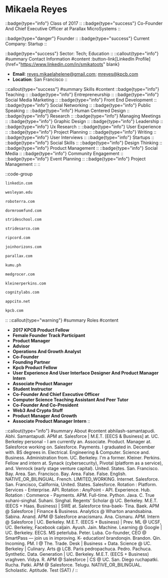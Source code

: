 # Mikaela Reyes
::badge{type="info"}
Class of 2017
::
::badge{type="success"}
Co-Founder And Chief Executive Officer at Parallax MicroSystems
::

::badge{type="danger"}
Founder
::
::badge{type="success"}
Current Company: Startup
::

::badge{type="success"}
Sector: Tech; Education
::
::callout{type="info"}
#summary
Contact Information
#content
:button-link[LinkedIn Profile]{href="https://www.linkedin.com/in/smikatoots" blank}
- **Email**: reyes.mikaelahelene@gmail.com; mreyes@kpcb.com
- **Location**: San Francisco
::

::callout{type="success"}
#summary
Skills
#content
::badge{type="info"}
Teaching
::
::badge{type="info"}
Entrepreneurship
::
::badge{type="info"}
Social Media Marketing
::
::badge{type="info"}
Front End Development
::
::badge{type="info"}
Social Networking
::
::badge{type="info"}
Public Speaking
::
::badge{type="info"}
Human Centered Design
::
::badge{type="info"}
Research
::
::badge{type="info"}
Managing Meetings
::
::badge{type="info"}
Graphic Design
::
::badge{type="info"}
Leadership
::
::badge{type="info"}
Ux Research
::
::badge{type="info"}
User Experience
::
::badge{type="info"}
Project Planning
::
::badge{type="info"}
Writing
::
::badge{type="info"}
User Interviews
::
::badge{type="info"}
Startups
::
::badge{type="info"}
Social Skills
::
::badge{type="info"}
Design Thinking
::
::badge{type="info"}
Product Management
::
::badge{type="info"}
Social Media
::
::badge{type="info"}
Community Engagement
::
::badge{type="info"}
Event Planning
::
::badge{type="info"}
Project Management
::
::

::code-group
```bash [LinkedIn]
linkedin.com
```
```bash [Wesleyan University]
wesleyan.edu
```
```bash [ROBOTERRA, Inc]
roboterra.com
```
```bash [Dorm Room Fund]
dormroomfund.com
```
```bash [Stride School]
strideschool.com
```
```bash [Strides Arcolab Limited]
stridesarco.com
```
```bash [Ripcord]
ripcord.com
```
```bash [Horizons]
joinhorizons.com
```
```bash [Parallax MicroSystems]
parallax.com
```
```bash [Kumu Holdings]
kumu.ph
```
```bash [MedGrocer]
medgrocer.com
```
```bash [Kleiner Perkins]
kleinerperkins.com
```
```bash [Cognity Labs]
cognitylabs.com
```
```bash [Stealth Mode Startup Company]
appcito.net
```
```bash [Kleiner Perkins Caufield & Byers]
kpcb.com
```
::
::callout{type="warning"}
#summary
Roles
#content
- **2017 KPCB Product Fellow**
- **Female Founder Track Participant**
- **Product Manager**
- **Advisor**
- **Operations And Growth Analyst**
- **Co-Founder**
- **Founding Partner**
- **Kpcb Product Fellow**
- **User Experience And User Interface Designer And Product Manager Intern**
- **Associate Product Manager**
- **Student Instructor**
- **Co-Founder And Chief Executive Officer**
- **Computer Science Teaching Assistant And Peer Tutor**
- **Co-Founder And Co-President**
- **Web3 And Crypto Stuff**
- **Product Manager And Growth**
- **Associate Product Manager Intern**
::

::callout{type="info"}
#summary
About
#content
abhilash-samantapudi. Abhi. Samantapudi. APM at. Salesforce | M.E.T. [EECS & Business] at. UC. Berkeley personal - I am currently an. Associate. Product. Manager at. Salesforce working on. Salesforce. Payments. I graduated in. December with. BS degrees in. Electrical. Engineering & Computer. Science and. Business. Administration from. UC. Berkeley. I'm a former. Kleiner. Perkins. Fellow and intern at. Synack (cybersecurity), Pivotal (platform as a service), and. Venrock (early stage venture capital). United. States. San. Francisco. Bay. Area. San. Francisco. Bay. Area. False. False. English. NATIVE_OR_BILINGUAL. French. LIMITED_WORKING. Internet. Salesforce. San. Francisco, California, United. States. Salesforce. Rotation : Platform. Services - Enterprise. API. Rotation : AnyPoint - API. Experience. Hub. Rotation : Commerce - Payments. APM. Full-time. Python. Java. C. True suhani-singhal. Suhani. Singhal. Regents' Scholar @ UC. Berkeley. M.E.T. (EECS + Haas. Business) | SWE at. Salesforce tina-baek- Tina. Baek. APM @ Salesforce | Finance & Business. Analytics @ Wharton anandsabina. Sabina. Anand. APM @ Salesforce anacismaru. Ana. Cismaru. APM. Intern @ Salesforce | UC. Berkeley. M.E.T. (EECS + Business) | Prev. ML @ UCSF, UC. Berkeley, Facebook caljain. Ayush. Jain. Machine. Learning @ Google | UC. Berkeley. EECS. MS peterluba. Peter. Luba. Co-founder, CEO @ SmartPass — join us in improving. K- education! brandonqin. Brandon. Qin. Incoming. PM. I @ The. Trade. Desk | Business + Data. Science @ UC. Berkeley | Culinary. Arts @ LCB. Paris pedropachuca. Pedro. Pachuca. Synthetic. Data. Generation | UC. Berkeley. M.E.T. (EECS + Business) vraghven. Vidya. R. APM @ Salesforce | CS @ UC. San. Diego ruchapatki. Rucha. Patki. APM @ Salesforce. Telugu. NATIVE_OR_BILINGUAL. Scholastic. Aptitude. Test (SAT) /
::
